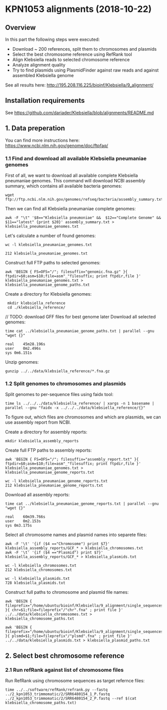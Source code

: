 # KPN1053 alignments (2018-10-22)

## Overview
In this part the following steps were executed:
  - Download ~ 200 references, split them to chromosomes and plasmids
  - Select the best chromosome reference using RefRank tool
  - Align Klebsiella reads to selected chromosome reference
  - Analyze alignment quality
  - Try to find plasmids using PlasmidFinder against raw reads and against assembled Klebsiella genome

See all results here: http://195.208.116.225/bioinf/Klebsiella/9_alignment/

## Installation requirements
See https://github.com/dariader/Klebsiella/blob/alignments/README.md

## 1. Data preperation

You can find more instructions here: https://www.ncbi.nlm.nih.gov/genome/doc/ftpfaq/

### 1.1 Find and download all available Klebsiella pneumaniae genomes

First of all, we want to download all available complete Klebsiella pneumaniae genomes.
This command will download NCBI assembly summary, which contains all available bacteria genomes:
```
wget ftp://ftp.ncbi.nlm.nih.gov/genomes/refseq/bacteria/assembly_summary.txt
```

Then we can find all Klebsiella pneumaniae complete genomes:
```
awk -F "\t" '$8=="Klebsiella pneumoniae" &&  $12=="Complete Genome" && $11=="latest" {print $20}' assembly_summary.txt > klebsiella_pneumaniae_genomes.txt
```

Let's calculate a number of found genomes:
```
wc -l klebsiella_pneumaniae_genomes.txt 

212 klebsiella_pneumaniae_genomes.txt
```

Construct full FTP paths to selected genomes:
```
awk 'BEGIN { FS=OFS="/"; filesuffix="genomic.fna.gz" }{ ftpdir=$0;asm=$10;file=asm"_"filesuffix; print ftpdir,file }' klebsiella_pneumaniae_genomes.txt > klebsiella_pneumaniae_genome_paths.txt
```

Create a directory for Klebsiella genomes:

```
 mkdir klebsiella_reference
 cd ./klebsiella_reference/
```

// TODO: download GFF files for best genome later
Download all selected genomes:
```
time cat ../klebsiella_pneumaniae_genome_paths.txt | parallel --gnu "wget {}"

real	45m28.196s
user	0m2.496s
sys	0m6.151s
```

Unzip genomes:
```
gunzip ../../data/klebsiella_reference/*.fna.gz
```

### 1.2 Split genomes to chromosomes and plasmids

Split genomes to per-sequence files using faidx tool:
```
time ls ../../../data/klebsiella_reference/ | xargs -n 1 basename | parallel --gnu "faidx -x ../../../data/klebsiella_reference/{}"
```

To figure out, which files are chromosomes and which are plasmids, we can use assembly report from NCBI.

Create a directory for assembly reports:
```
mkdir klebsiella_assembly_reports
```

Create full FTP paths to assembly reports:
```
awk 'BEGIN { FS=OFS="/"; filesuffix="assembly_report.txt" }{ ftpdir=$0;asm=$10;file=asm"_"filesuffix; print ftpdir,file }' klebsiella_pneumaniae_genomes.txt > klebsiella_pneumaniae_genome_reports.txt

wc -l klebsiella_pneumaniae_genome_reports.txt
212 klebsiella_pneumaniae_genome_reports.txt
```

Download all assembly reports:
```
time cat ../klebsiella_pneumaniae_genome_reports.txt | parallel --gnu "wget {}"

real	60m39.766s
user	0m2.153s
sys	0m3.175s
```

Select all chromosome names and plasmid names into separete files:
```
awk -F '\t' '{if ($4 =="Chromosome") print $7}' klebsiella_assembly_reports/GCF_* > klebsiella_chromosomes.txt
awk -F '\t' '{if ($4 =="Plasmid") print $7}' klebsiella_assembly_reports/GCF_* > klebsiella_plasmids.txt

wc -l klebsiella_chromosomes.txt
212 klebsiella_chromosomes.txt

wc -l klebsiella_plasmids.txt
728 klebsiella_plasmids.txt
```

Construct full paths to chromosome and plasmid file names:
```
awk 'BEGIN { fileprefix="/home/ubuntu/bioinf/Klebsiella/9_alignment/single_sequences" }{ chr=$1;file=fileprefix"/"chr".fna" ; print file }' ../../data/klebsiella_chromosomes.txt > klebsiella_chromosome_paths.txt

awk 'BEGIN { fileprefix="/home/ubuntu/bioinf/Klebsiella/9_alignment/single_sequences" }{ plsmd=$1;file=fileprefix"/"plsmd".fna" ; print file }' ../../data/klebsiella_plasmids.txt > klebsiella_plasmid_paths.txt
```

## 2. Select best chromosome reference
### 2.1 Run refRank against list of chromosome files

Run RefRank using chromosome sequences as target refernce files:
```
time ../../software/refRank/refrank.py --fastq ../2_kpn1053_trimmomatic/2/SRR6480154_1_P.fastq ../2_kpn1053_trimmomatic/2/SRR6480154_2_P.fastq --ref $(cat klebsiella_chromosome_paths.txt)
```
